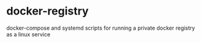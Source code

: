 # docker-registry

docker-compose and systemd scripts for running a private docker registry as a linux service
